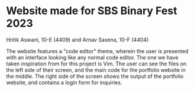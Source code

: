# Website made for SBS Binary Fest 2023 
Hritik Aswani, 10-E (4409)
and
Arnav Saxena, 10-F (4404)

The website features a "code editor" theme, wherein the user is presented with an interface looking like any normal code editor. 
The one we have taken inspiration from for this project is Vim. The user can see the files on the left side of their screen, and the main code for the portfolio
website in the middle. The right side of the screen shows the output of the portfolio website, and contains a login form for inquiries.  
